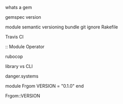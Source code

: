 whats a gem

gemspec
version


module
semantic versioning
bundle
git ignore
Rakefile

Travis CI

:: Module Operator

rubocop

library vs CLI

danger.systems


module Frgom
    VERSION = "0.1.0"
end

Frgom::VERSION





